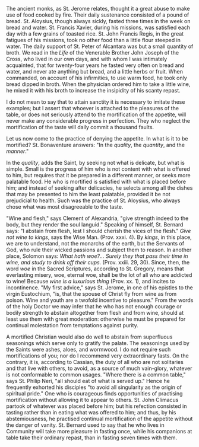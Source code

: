 
The ancient monks, as St. Jerome relates, thought it a great abuse to make use of food cooked by fire. Their daily sustenance consisted of a pound of bread. St. Aloysius, though always sickly, fasted three times in the week on bread and water. St. Francis Xavier, during his missions, was satisfied each day with a few grains of toasted rice. St. John Francis Regis, in the great fatigues of his missions, took no other food than a little flour steeped in water. The daily support of St. Peter of Alcantara was but a small quantity of broth. We read in the *Life* of the Venerable Brother John Joseph of the Cross, who lived in our own days, and with whom I was intimately acquainted, that for twenty-four years he fasted very often on bread and water, and never ate anything but bread, and a little herbs or fruit. When commanded, on account of his infirmities, to use warm food, he took only bread dipped in broth. When the physician ordered him to take a little wine, he mixed it with his broth to increase the insipidity of his scanty repast.

I do not mean to say that to attain sanctity it is necessary to imitate these examples; but I assert that whoever is attached to the pleasures of the table, or does not seriously attend to the mortification of the appetite, will never make any considerable progress in perfection. They who neglect the mortification of the taste will daily commit a thousand faults.

Let us now come to the practice of denying the appetite. In what is it to be mortified? St. Bonaventure answers: \"In the *quality*, the *quantity*, and the *manner*.\"

In the *quality*, adds the Saint, by seeking not what is delicate, but what is simple. Small is the progress of him who is not content with what is offered to him, but requires that it be prepared in a different manner, or seeks more palatable food. He who is mortified is satisfied with what is placed before him; and instead of seeking after delicacies, he selects among all the dishes that may be presented to him the least palatable, provided it be not prejudicial to health. Such was the practice of St. Aloysius, who always chose what was most disagreeable to the taste.

\"Wine and flesh,\" says Clement of Alexandria, \"give strength indeed to the body, but they render the soul languid.\" Speaking of himself, St. Bernard says: \"I abstain from flesh, lest I should cherish the vices of the flesh.\" *Give not wine to kings*, says the Wise Man. (Prov. xxxi. 4). By *kings*, in this place, we are to understand, not the monarchs of the earth, but the Servants of God, who rule their wicked passions and subject them to reason. In another place, Solomon says: *What hath woe?... Surely they that pass their time in wine, and study to drink off their cups.* (Prov. xxiii. 29, 30). Since, then, the word *woe* in the Sacred Scriptures, according to St. Gregory, means that everlasting misery, woe, eternal woe, shall be the lot of all who are addicted to wine! Because *wine is a luxurious thing* (Prov. xx. 1), and incites to incontinence. \"My first advice,\" says St. Jerome, in one of his epistles to the virgin Eustochium, \"is, that the spouse of Christ fly from wine as from poison. Wine and youth are a twofold incentive to pleasure.\" From the words of the holy Doctor we may infer that he who has not enough courage or bodily strength to abstain altogether from flesh and from wine, should at least use them with great moderation: otherwise he must be prepared for continual molestation from temptations against purity.

A mortified Christian would also do well to abstain from superfluous seasonings which serve only to gratify the palate. The seasonings used by the Saints were ashes, aloes, and wormwood. I do not require such mortifications of you; nor do I recommend very extraordinary fasts. On the contrary, it is, according to Cassian, the duty of all who are not solitaries and that live with others, to avoid, as a source of much vain-glory, whatever is not conformable to common usages. \"Where there is a common table,\" says St. Philip Neri, \"all should eat of what is served up.\" Hence he frequently exhorted his disciples \"to avoid all singularity as the origin of spiritual pride.\" One who is courageous finds opportunities of practising mortification without allowing it to appear to others. St. John Climacus partook of whatever was placed before him; but his refection consisted in tasting rather than in eating what was offered to him; and thus, by his abstemiousness, he practised continual mortification of the appetite without the danger of vanity. St. Bernard used to say that he who lives in Community will take more pleasure in fasting once, while his companions at table take their ordinary repast, than in fasting seven times with them.


